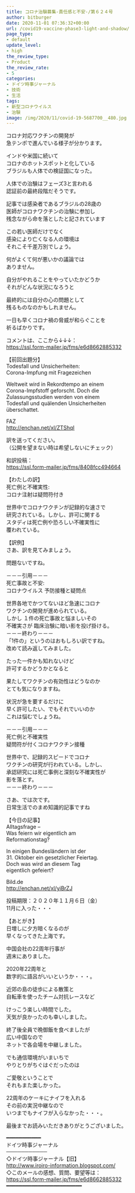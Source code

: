 ```yaml
---
title: コロナ治験募集-責任感と不安-/第６２４号
author: bitburger
date: 2020-11-01 07:36:32+00:00
url: /covid19-vaccine-phase3-light-and-shadow/
page_type:
- default
update_level:
- high
the_review_type:
- Product
the_review_rate:
- 5
categories:
- ドイツ時事ジャーナル
- 技術
- 生活
tags:
- 新型コロナウイルス
- 治験
image: /img/2020/11/covid-19-5687700__480.jpg
---
```

コロナ対応ワクチンの開発が  
急テンポで進んでいる様子が分かります。

インドや米国に続いて  
コロナのホットスポットと化している  
ブラジルも人体での検証国になった。

人体での治験はフェーズ3と言われる  
認証前の最終段階だそうです。

記事では感染者であるブラジルの28歳の  
医師がコロナワクチンの治験に参加し  
残念ながら命を落としたと記されています

この若い医師だけでなく  
感染により亡くなる人の環境は  
それこそ千差万別でしょう。

何がよくて何が悪いかの議論では  
ありません。

自分がやれることをやっていたかどうか  
それがどんな状況になろうと

最終的には自分の心の問題として  
残るものなのかもしれません。

一日も早くコロナ禍の脅威が和らぐことを  
祈るばかりです。

  
コメントは、ここから↓↓↓：  
<https://ssl.form-mailer.jp/fms/e6d8662885332>

【前回出題分】  
Todesfall und Unsicherheiten:  
Corona-Impfung mit Fragezeichen

Weltweit wird in Rekordtempo an einem  
Corona-Impfstoff geforscht. Doch die  
Zulassungsstudien werden von einem  
Todesfall und quälenden Unsicherheiten  
überschattet.

FAZ  
<http://enchan.net/xl/ZTShqI>

  
訳を送ってください。  
（公開を望まない時は希望しないにチェック）

和訳投稿：  
 <https://ssl.form-mailer.jp/fms/8408fcc494664>

  
【わたしの訳】  
死亡例と不確実性:  
コロナ注射は疑問符付き

世界中でコロナワクチンが記録的な速さで  
研究されている。しかし、許可に関する  
スタディは死亡例や恐ろしい不確実性に  
覆われている。

  
【訳例】  
さあ、訳を見てみましょう。

問題ないですね。

－－－引用－－－  
死亡事故と不安:  
コロナウイルス 予防接種と疑問点

世界各地でかつてないほど急速にコロナ  
ワクチンの開発が進められている。  
しかし １件の死亡事故と悩ましいその  
不確実さが 臨床治験に暗い影を投げ掛ける。  
－－－終わり－－－  
「1件の」というのはおもしろい訳ですね。  
改めて読み返してみました。

たった一件かも知れないけど  
許可するかどうかとなると

果たしてワクチンの有効性はどうなのか  
とても気になりますね。

状況が急を要するだけに  
早く許可したい、でもそれでいいのか  
これは悩むでしょうね。

－－－引用－－－  
死亡例と不確実性  
疑問符が付くコロナワクチン接種

世界中で、記録的スピードでコロナ  
ワクチンの研究が行われている。しかし、  
承認研究には死亡事例と深刻な不確実性が  
影を落とす。  
－－－終わり－－－

  
さあ、では次です。  
日常生活でのまめ知識的記事ですね

【今日の記事】  
Alltagsfrage &#8211;  
Was feiern wir eigentlich am  
Reformationstag?

In einigen Bundesländern ist der  
31. Oktober ein gesetzlicher Feiertag.  
Doch was wird an diesem Tag  
eigentlich gefeiert?

Bild.de  
<http://enchan.net/xl/yiBrZJ>

投稿期限：２０２０年１１月６日（金）  
11月に入った・・・

【あとがき】  
日増しに夕方暗くなるのが  
早くなってきた上海です。

中国会社の22周年行事が  
週末にありました。

2020年22周年と  
数字的に語呂がいいというか・・・。

近郊の島の徒歩による散策と  
自転車を使ったチーム対抗レースなど

けっこう楽しい時間でした。  
天気が良かったのも幸いしました。

終了後全員で晩御飯を食べましたが  
広い中国なので  
ネットで各会場を中継しました。

でも通信環境がいまいちで  
やりとりがちぐはぐだったのは

ご愛敬ということで  
それもまた楽しかった。

22周年のケーキにナイフを入れる  
その前の実況中継なので  
いつまでもナイフが入らなかった・・・。

  
最後までお読みいただきありがとうございました。

━━━━━━━━━━━  
ドイツ時事ジャーナル  
───────────  
◇ドイツ時事ジャーナル【旧】  
<http://www.iroiro-information.blogspot.com/>  
◇このメールの感想、質問、要望等は：  
<https://ssl.form-mailer.jp/fms/e6d8662885332>  
━━━━━━━━━━━━━━━━━━━━━━━━